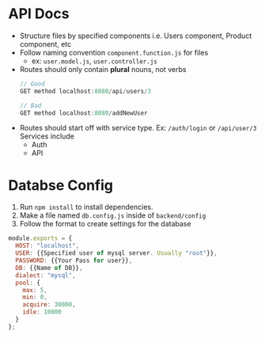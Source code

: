 # API Docs
- Structure files by specified components i.e. Users component, Product component, etc
- Follow naming convention `component.function.js` for files
  - ex: `user.model.js`, `user.controller.js`
- Routes should only contain **plural** nouns, not verbs 
    ```javascript
    // Good
    GET method localhost:8080/api/users/3

    // Bad
    GET method localhost:8080/addNewUser
    ```
- Routes should start off with service type. Ex: `/auth/login` or `/api/user/3` Services include
  - Auth
  - API

# Databse Config
1. Run `npm install` to install dependencies.
2. Make a file named `db.config.js` inside of `backend/config`
3. Follow the format to create settings for the database
```javascript
module.exports = {
  HOST: "localhost",
  USER: {{Specified user of mysql server. Usually "root"}},
  PASSWORD: {{Your Pass for user}},
  DB: {{Name of DB}},
  dialect: "mysql",
  pool: {
    max: 5,
    min: 0,
    acquire: 30000,
    idle: 10000
  }
};
```

